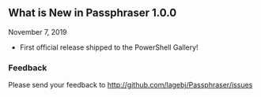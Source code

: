 ## What is New in Passphraser 1.0.0
November 7, 2019

- First official release shipped to the PowerShell Gallery!

### Feedback
Please send your feedback to http://github.com/lagebj/Passphraser/issues
